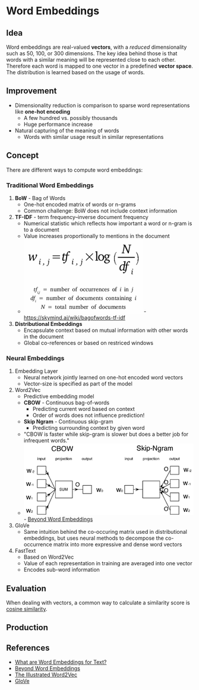 # Word Embeddings

## Idea

Word embeddings are real-valued **vectors**, with a *reduced* dimensionality such as 50, 100, or 300 dimensions.
The key idea behind those is that words with a similar meaning will be represented close to each other.
Therefore each word is mapped to one vector in a predefined **vector space**.
The distribution is learned based on the usage of words.

## Improvement

* Dimensionality reduction is comparison to sparse word representations like **one-hot encoding**
  * A few hundred vs. possibly thousands
  * Huge performance increase
* Natural capturing of the meaning of words
  * Words with similar usage result in similar representations

## Concept

There are different ways to compute word embeddings:

### Traditional Word Embeddings

1. **BoW** - Bag of Words
   * One-hot encoded matrix of words or n-grams
   * Common challenge: BoW does not include context information
2. **TF-IDF** - term frequency–inverse document frequency
   * Numerical statistic which reflects how important a word or n-gram is to a document
   * Value increases proportionally to mentions in the document
   * ![tf-idf](tf-idf.png) - https://skymind.ai/wiki/bagofwords-tf-idf
3. **Distributional Embeddings**
   * Encapsulate context based on mutual information with other words in the document
   * Global co-references or based on restriced windows

### Neural Embeddings

1. Embedding Layer
   * Neural network jointly learned on one-hot encoded word vectors
   * Vector-size is specified as part of the model
2. Word2Vec
   * Predictive embedding model
   * **CBOW** - Continuous bag-of-words
     * Predicting current word based on context
     * Order of words does not influence prediction!
   * **Skip Ngram** - Continuous skip-gram
     * Predicting surrounding context by given word
   * "CBOW is faster while skip-gram is slower but does a better job for infrequent words."
   * ![cbow-skipgram](cbow-skipgram.png) - [Beyond Word Embeddings](https://towardsdatascience.com/beyond-word-embeddings-part-2-word-vectors-nlp-modeling-from-bow-to-bert-4ebd4711d0ec)
3. GloVe
   * Same intuition behind the co-occuring matrix used in distributional embeddings, but uses neural methods to decompose the co-occurrence matrix into more expressive and dense word vectors
4. FastText
   * Based on Word2Vec
   * Value of each representation in training are averaged into one vector
   * Encodes sub-word information

## Evaluation

When dealing with vectors, a common way to calculate a similarity score is [cosine similarity](https://en.wikipedia.org/wiki/Cosine_similarity).

## Production

## References

* [What are Word Embeddings for Text?](https://machinelearningmastery.com/what-are-word-embeddings/)
* [Beyond Word Embeddings](https://towardsdatascience.com/beyond-word-embeddings-part-2-word-vectors-nlp-modeling-from-bow-to-bert-4ebd4711d0ec)
* [The Illustrated Word2Vec](https://jalammar.github.io/illustrated-word2vec/)
* [GloVe](https://nlp.stanford.edu/projects/glove/)
